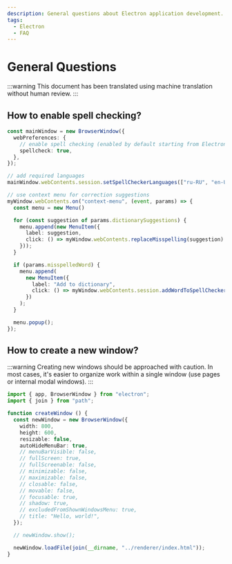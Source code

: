 ```yaml
---
description: General questions about Electron application development.
tags:
  - Electron
  - FAQ
---
```


# General Questions

:::warning
This document has been translated using machine translation without human review.
:::

## How to enable spell checking?

```typescript
const mainWindow = new BrowserWindow({
  webPreferences: {
    // enable spell checking (enabled by default starting from Electron 9)
    spellcheck: true,
  },
});

// add required languages
mainWindow.webContents.session.setSpellCheckerLanguages(["ru-RU", "en-US"]);

// use context menu for correction suggestions
myWindow.webContents.on("context-menu", (event, params) => {
  const menu = new Menu()

  for (const suggestion of params.dictionarySuggestions) {
    menu.append(new MenuItem({
      label: suggestion,
      click: () => myWindow.webContents.replaceMisspelling(suggestion)
    }));
  }

  if (params.misspelledWord) {
    menu.append(
      new MenuItem({
        label: "Add to dictionary",
        click: () => myWindow.webContents.session.addWordToSpellCheckerDictionary(params.misspelledWord)
      })
    );
  }

  menu.popup();
});
```

## How to create a new window?

:::warning
Creating new windows should be approached with caution.
In most cases, it's easier to organize work within a single window (use pages or internal modal windows).
:::

```typescript
import { app, BrowserWindow } from "electron";
import { join } from "path";

function createWindow () {
  const newWindow = new BrowserWindow({
    width: 800,
    height: 600,
    resizable: false,
    autoHideMenuBar: true,
    // menuBarVisible: false,
    // fullScreen: true,
    // fullScreenable: false,
    // minimizable: false,
    // maximizable: false,
    // closable: false,
    // movable: false,
    // focusable: true,
    // shadow: true,
    // excludedFromShownWindowsMenu: true,
    // title: "Hello, world!",
  });

  // newWindow.show();

  newWindow.loadFile(join(__dirname, "../renderer/index.html"));
}
```
